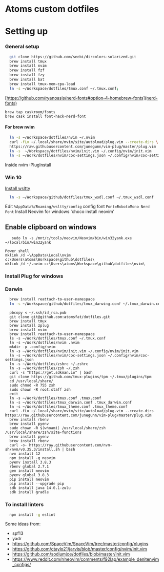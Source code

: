 Atoms custom dotfiles
========

# Setting up

### General setup
```bash
  git clone https://github.com/seebi/dircolors-solarized.git
  brew install tmux
  brew install nvim
  brew install fzf
  brew install fzy
  brew install bat
  brew install tmux-mem-cpu-load
  ln -s ~/Workspace/dotfiles/tmux.conf ~/.tmux.conf;
```
[https://github.com/ryanoasis/nerd-fonts#option-4-homebrew-fonts](nerd-fonts)
```
brew tap caskroom/fonts
brew cask install font-hack-nerd-font
```

#### For brew nvim
```bash
  ln -s ~/Workspace/dotfiles/nvim ~/.nvim
  curl -fLo ~/.local/share/nvim/site/autoload/plug.vim --create-dirs \
  https://raw.githubusercontent.com/junegunn/vim-plug/master/plug.vim
  ln -s  ~/Workspace/dotfiles/nvim/init.vim ~/.config/nvim/init.vim
  ln -s ~/Work/dotfiles/nvim/coc-settings.json ~/.config/nvim/coc-settings.json
```
Inside nvim :PlugInstall


### Win 10

[Install wsltty](https://github.com/mintty/wsltty)
```bash
  ln -s ~/Workspace/github/dotfiles/tmux_wsdl.conf ~/.tmux_wsdl.conf
```

Edit `%AppData%/Roaming/wsltty/config` config font `Font=RobotoMono Nerd Font`
Install Neovim for windows 'choco install neovim'
## Enable clipboard on windows
```
   sudo ln -s /mnt/c/tools/neovim/Neovim/bin/win32yank.exe ~/local/bin/win32yank
```
```
Power shell
mklink /d ~\AppData\Local\nvim c:\Users\atoms\Workspace\github\dotfiles\
mklink /d ~/.nvim c:\Users\atoms\Workspace\github\dotfiles\nvim\
```
### Install Plug for windows

### Darwin
```bash
  brew install reattach-to-user-namespace
  ln -s ~/Workspace/github/dotfiles/tmux_darwing.conf ~/.tmux_darwin.conf
```

```
  pbcopy < ~/.ssh/id_rsa.pub
  git clone git@github.com:atomsfat/dotfiles.git
  brew install tmux
  brew install zplug
  brew install nvim
  brew install reattach-to-user-namespace
  ls -s ~/Work/dotfiles/tmux.conf ~/.tmux.conf
  ln -s ~/Work/dotfiles/nvim .nvim
  mkdir -p .config/nvim
  ln -s ~/Work/dotfiles/nvim/init.vim ~/.config/nvim/init.vim
  ln -s ~/Work/dotfiles/nvim/coc-settings.json ~/.config/nvim/coc-settings.json
  ln -s ~/Work/dotfiles/zshrc ~/.zshrc
  ln -s ~/Work/dotfiles/zsh ~/.zsh
  curl -s "https://get.sdkman.io" | bash
  git clone https://github.com/tmux-plugins/tpm ~/.tmux/plugins/tpm
  cd /usr/local/share/
  sudo chmod -R 755 zsh
  sudo chown -R root:staff zsh
  exit
  ln -s ~/Work/dotfiles/tmux.conf .tmux.conf
  ln -s ~/Work/dotfiles/tmux_darwin.conf .tmux_darwin.conf
  ln -s ~/Work/dotfiles/tmux_theme.conf .tmux_theme.conf
  curl -fLo ~/.local/share/nvim/site/autoload/plug.vim --create-dirs https://raw.githubusercontent.com/junegunn/vim-plug/master/plug.vim
  brew install rbenv
  brew install pyenv
  sudo chown -R $(whoami) /usr/local/share/zsh /usr/local/share/zsh/site-functions
  brew install pyenv
  brew install rbenv
  curl -o- https://raw.githubusercontent.com/nvm-sh/nvm/v0.35.3/install.sh | bash
  nvm install 12
  npm install -g neovim
  pyenv install 3.8.3
  rbenv global 2.7.1
  gem install neovim
  pyenv global 3.8.3
  pip install neovim
  pip install --upgrade pip
  sdk install java 14.0.1-zulu
  sdk install gradle
```

### To install linters
```bash
  npm install -g eslint
```

Some ideas from:
* spf13
* yadr
* https://github.com/SpaceVim/SpaceVim/tree/master/config/plugins
* https://github.com/ctaylo21/jarvis/blob/master/config/nvim/init.vim
* https://github.com/sodiumjoe/dotfiles/blob/master/init.vim
* https://www.reddit.com/r/neovim/comments/f92lap/example_denitenvim_configs/
